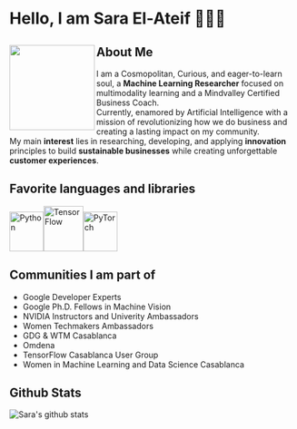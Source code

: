 # Hello, I am Sara El-Ateif 👩‍💻🤖

## About Me <a href="https://www.linkedin.com/in/sara-el-ateif-b36694117/"> <img align="left" width="150" height="150" src="https://github.com/elateifsara/elateifsara/blob/master/assets/sea_octocat.png" ></a>

I am a Cosmopolitan, Curious, and eager-to-learn soul, a **Machine Learning Researcher** focused on multimodality learning and a Mindvalley Certified Business Coach.  
Currently, enamored by Artificial Intelligence with a mission of revolutionizing how we do business and creating a lasting impact on my community.  
My main **interest** lies in researching, developing, and applying **innovation** principles to build **sustainable businesses** while creating unforgettable **customer experiences**.

## Favorite languages and libraries

<img src='https://github.com/elateifsara/elateifsara/blob/master/assets/python.png' alt='Python' width=60 height=70><img src='https://github.com/elateifsara/elateifsara/blob/master/assets/TensorFlow.png' alt='TensorFlow' width=70 height=80><img src='https://github.com/elateifsara/elateifsara/blob/master/assets/pytorch.png' alt='PyTorch' width=60 height=70>

## Communities I am part of

- Google Developer Experts
- Google Ph.D. Fellows in Machine Vision
- NVIDIA Instructors and Univerity Ambassadors
- Women Techmakers Ambassadors
- GDG & WTM Casablanca
- Omdena
- TensorFlow Casablanca User Group
- Women in Machine Learning and Data Science Casablanca

## Github Stats

![Sara's github stats](https://github-readme-stats.vercel.app/api?username=elateifsara&hide=contribs,prs)

